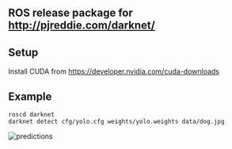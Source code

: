 ## ROS release package for http://pjreddie.com/darknet/

## Setup
Install CUDA from https://developer.nvidia.com/cuda-downloads

## Example
```
roscd darknet
darknet detect cfg/yolo.cfg weights/yolo.weights data/dog.jpg
```

![predictions](https://cloud.githubusercontent.com/assets/493276/22402982/4560e38c-e64d-11e6-9dc6-83ffa679783d.png)
